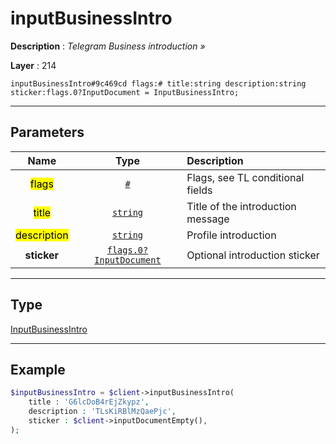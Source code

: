 # inputBusinessIntro

**Description** : *Telegram Business introduction &raquo;*

**Layer** : 214

```tl
inputBusinessIntro#9c469cd flags:# title:string description:string sticker:flags.0?InputDocument = InputBusinessIntro;
```

---

## Parameters

| Name | Type | Description |
| :---: | :---: | :--- |
| <mark>flags</mark> | [`#`](type/#) | Flags, see TL conditional fields |
| <mark>title</mark> | [`string`](type/string) | Title of the introduction message |
| <mark>description</mark> | [`string`](type/string) | Profile introduction |
| **sticker** | [`flags.0?InputDocument`](type/InputDocument) | Optional introduction sticker |

---

## Type

[InputBusinessIntro](type/InputBusinessIntro)

---

## Example

```php
$inputBusinessIntro = $client->inputBusinessIntro(
	title : 'G6lcDoB4rEjZkypz',
	description : 'TLsKiRBlMzQaePjc',
	sticker : $client->inputDocumentEmpty(),
);
```